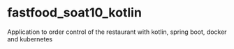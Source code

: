 # fastfood_soat10_kotlin
Application to order control of the restaurant with kotlin, spring boot, docker and kubernetes

